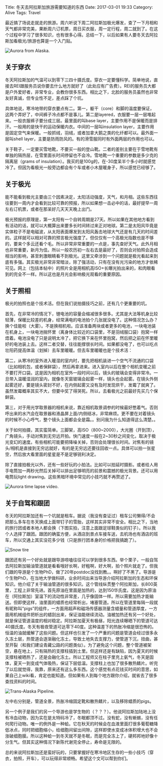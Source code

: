 Title: 冬天去阿拉斯加旅游需要知道的东西
Date: 2017-03-01 19:33
Category: Alive
Tags: Travel

最近搞了场说走就走的旅游。周六听说下周二阿拉斯加极光爆发，查了一下月相和天气都非常完美，果断周六订机票，周日买衣服，周一定行程，周二就到了。在这个过程中学习了很多知识，也有很多心得。总结一下，以后如果有人要冬天去阿拉斯加看极光/旅游也算是一个入门贴。

![Aurora from Alaska.](/images/alaska-aurora.jpg)

## 关于穿衣

冬天阿拉斯加的气温可以到零下三四十摄氏度。穿衣一定要懂科学。简单地说，直接去REI跟服务员说你要去什么地方就好了（此处应有广告费）。REI的服务员大都是户外爱好者，非常专业，会教你很多东西。相比之下，北脸的服务员虽然也非常友好真诚，但专业性不足，差点踩了个坑。

具体地说，寒冷地带的穿衣要点有二。第一，躯干（core）和脚的温度要保证，这两个弄好了，中间裤子冷点都不是事儿。第二是layered，衣服要一层一层堆起来。一般衣服裤子要分成三层。最里面的叫base layer，主要作用不是保暖而是排汗。一般用的是快干的运动保暖内衣。中间的一层叫insulation layer，主要作用是固定空气来保暖。一般抓绒，羽绒，或者加拿大鹅之类的化纤都可以。最外面一层叫shell layer，主要是防雨防风的。有的滑雪服同时有外面两层的作用也可以。

关于鞋子，一定要买雪地靴，不要买一般的登山靴。二者的差别主要在于雪地靴有单独的隔热层，在雪里面长时间停留也不会冷。雪地靴一个重要的参数是多少克的隔离层（grams of insulation）。我买的是100g的，在-30度呆半个多小时就感觉冷了。但因为看极光一般旁边都会有个车或者小木屋暖身子，所以感觉已经够了。

## 关于极光

能不能看到极光主要由三个因素决定，太阳活动强度，天气，和月相。这些东西往往要到一周内才会看到比较可靠的预报，所以如果想一击必中的话，最好提早一周左右订机票，或者在那呆好几天天天晚上出门。

极光预报的原理是，第一太阳有一个自转周期是27天。所以如果在其他地方看到有活动的话，就可以大概算出来要多长时间转过来正对地球。第二是太阳风毕竟是实体粒子不是电磁波，从太阳表面爆发到太阳风轰击地球大气还是有几天的时间差的。这样就可以相对可靠的预言极光强度了。但仅仅有一个高极光指数也是不够的，要来个多云还看个毛。所以非常非常重要的一点是，事先查好天气。此外月相也非常重要，新月为佳。所以一般农历初一左右去是最好了，否则会对拍照会造成相当的影响，甚至刺激眼睛看不到极光。这里又牵涉到一个问题就是极光看起来到底有多强。其实极光非常非常暗淡，除了强活动，只有在没有光污染的地方才依稀可见。网上（包括本帖中）的照片全是用相机高ISO+长曝光拍出来的，和肉眼看到的完全不一样。所以这也是月光会影响极光观看的重要原因。

## 关于照相

极光的拍照也是个技术活。但在我们说拍摄技巧之前，还有几个更重要的坑。

首先，在非常冷的情况下，锂电池的容量会缩减很多很多。尤其是大法等机身比较轻薄，保暖比较差的机身，经常满电的电池拍个几张就没电了。这种情况怎么办？换个佳能啦（大雾）。不是换相机啦。应该准备两块或者更多的电池，一块电池装在机身上，一块电池揣怀里（离身体比较近的口袋里，不是羽绒服口袋）抱窝一样焐着。电池没电了只是说明太冷了，把它换下来在怀里抱窝，然后把之前在怀里暖好的电池装上去。这样二者交替，往往能撑很长时间。如果都没电了，也可以吃点壮阳药提高体温（划掉）去车里暖暖。但去车里暖暖也是个技术活：

第二，从寒冷的室外进入暖湿的室内时，要先把相机装进一个空气不流通的口袋（比如相机包，或者保鲜袋），然后再拿进来。进入室内以后在整个相机变暖之前不要打开口袋。这是因为相机在室外一段时间以后，镜头的玻璃会变得非常冷。一旦带入温暖湿润的室内，就像冬天窗玻璃会起雾一样，镜头也会起雾。在镜头外侧起雾还好，要是镜头密封不好，在内侧起雾又没有及时发现烘干，发霉了就爽了。虽然发霉概率其实不大，但要中奖了得哭死。所以，去看极光之前最好先买几个保鲜袋。

第三，对于用光学取景器的相机来说，靠近相机取景调参的时候最好憋着气。否则呼出来的水汽会在取景器和液晶屏上面/内侧结冰，非常麻烦。更不要在对着镜头的时候不小心呼气，整个镜头上面都会全是霜。。别问我为什么知道得这么清楚。。

关于如何拍摄，其实蛮简单。三脚架，高ISO（800~2000），大光圈（开到顶），广角镜头，手动对焦到无穷远开拍。快门速度一般在2~30秒之间变化，取决于极光变幻的速度。有些相机可能要把降噪关掉，否则会处理很长时间。对焦有的镜头/相机是直接到无穷远就好，有的是无穷远还要往回收一点。具体可以拍一张星空，然后放大看里面的星星是不是足够锐利决定。

除了直接拍极光以外，还有一些好玩的小拍法。比如可以拍延时摄影。或者给人用手电筒加一两秒光然后关掉可以排出足够明亮的前景和震撼的极光背景。还可以用电筒玩light drawing。这些黑暗环境中常见的小技巧就不再赘述了。

![Aurora time lapse video.](/images/alaska-auroraTimeLapse.gif)

## 关于自驾和跟团

冬天的阿拉斯加还有一个坑就是租车。据说（我没有查证过）租车公司懒得/不会把那么多车在冬天换成上面带钉子的雪胎，这样其实非常不安全。相比之下，当地的旅行团或者本地人都会换（下图实拍，注意上面跟足球鞋类似的钉子）。所以我个人选择了跟团。跟团的确蛮方便，从酒店到景点车接车送，去机场也有酒店的班车，所以交通上其实没花多少钱（只是旅行团本身的价格把我搞跪了）。

![Snow tire](/images/alaska-snowtire.jpg)

跟团还有另一个好处就是跟导游唠嗑往往可以学到很多东西。举个栗子，一般自驾去阿拉斯加输油管道就是看看哦好长啊，好粗啊，好大啊，拍个照片就走了。但我们跟的导游是个生物PhD，做了20年postdoc没找到教。。啊好了不黑了。导游是个生物PhD，在当地大学做科研，业余时间出来当导游介绍阿拉斯加的生态和环保知识。他介绍了关于输油管道的很多知识。这个管线纵贯整个阿拉斯加，长800英里，工程上非常先进。首先原油在里面是加热的，达到150华氏度。这是因为原油在（阿拉斯加）室温下的流动性非常差，几乎像固体一样。所以需要加热才能输送。但即使这样，油里面的蜡质也经常析出，堵塞管道。所以在管道里每隔一段就有昵称叫“pigs”的组件，一方面用超声和磁场传感器测量含蜡量和管道厚度，一方面用机械组件把析出的蜡刮出来，保证油能继续流动。油被加热还有另一个好处，就是保证管道温度的相对稳定。阿拉斯加夏天有极昼，阳光连续曝晒下的管道可达40摄氏度。冬天有极夜管道可达零下40度。这种温差下的热胀冷缩是很恐怖的。恒温的油就缓解了这些问题。但这样也引发了一个严重的问题是管道会经过很多永久冻土层，热管道会逐渐融化冻土，导致土地失去支撑力，使管道下沉，扭曲，甚至开裂（和我们建设青藏公路的问题类似）。为了避免这个问题，整个管道被架空，悬在地上，只有隔热的支撑柱插到土里。但这样还是有缺陷，因为夏天的时候支撑柱被晒热了，还是会融化冻土。所以工程师又在柱子里充上氨气，冬天是固体，夏天一到变成气体吸热，保证下层低温。支撑柱上也加了很多散热鳍片。听完了以后就觉得，我靠，原来还有这么多东西。这个感觉有点花钱买时间的意思，如果自己上wiki看，肯定也能知道。但如果有人到每个地方跟你介绍，就省去了很多查找资料的时间。

![Trans-Alaska Pipeline.](/images/alaska-pipeline.jpg)

左中右分别是，管道全景，热胀冷缩固定靴和散热鳍片，以及移除蜡质的pigs。

另一个例子是我们的另一个导游也是学生物的（？？？）。他说阿拉斯加陆地上没有冷血动物，因为实在是太特码冷了，冬眠都顶不过。没有蛇，没有蜥蜴，没有任何爬行动物。唯一的例外是一种蛤。它在秋天的时候会在血液里面打很多葡萄糖降低冰点，同时把细胞缩小，给细胞间留出间隙，这样即使水变成冰体积增大也不会涨破细胞膜。所以这种蛤一到冬天就不是冬眠，而是完全冻上了，硬邦邦地好像十分生气。但其实这种情况下新陈代谢完全停止，寿命是无限的。

总的来说阿拉斯加还是蛮好玩的，只要掌握好在寒冷地区生存的一些小技巧（穿衣，拍照，开车），可以玩得非常顺畅。希望这个文可以帮到你们。
